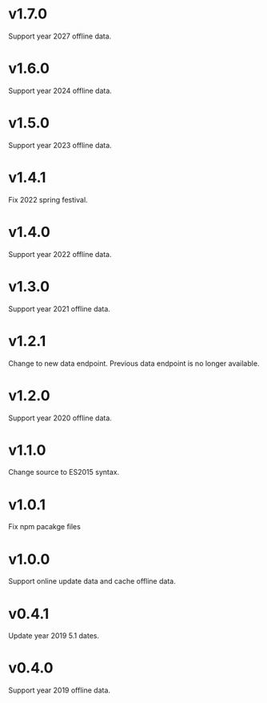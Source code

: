 # v1.7.0

Support year 2027 offline data.

# v1.6.0

Support year 2024 offline data.

# v1.5.0

Support year 2023 offline data.

# v1.4.1

Fix 2022 spring festival.

# v1.4.0

Support year 2022 offline data.

# v1.3.0

Support year 2021 offline data.

# v1.2.1

Change to new data endpoint. Previous data endpoint is no longer available.

# v1.2.0

Support year 2020 offline data.

# v1.1.0

Change source to ES2015 syntax.

# v1.0.1

Fix npm pacakge files

# v1.0.0

Support online update data and cache offline data.

# v0.4.1

Update year 2019 5.1 dates.

# v0.4.0

Support year 2019 offline data.

